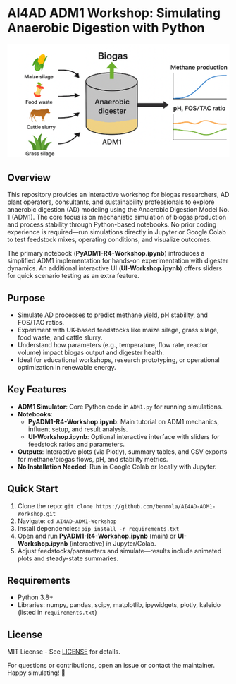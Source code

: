 # AI4AD ADM1 Workshop: Simulating Anaerobic Digestion with Python

<p align="center">
  <img src="https://raw.githubusercontent.com/benmola/AI4AD-ADM1-Workshop/main/image.png" alt="Anaerobic Digestion Model No. 1 Workshop" width="600">
</p>

## Overview
This repository provides an interactive workshop for biogas researchers, AD plant operators, consultants, and sustainability professionals to explore anaerobic digestion (AD) modeling using the Anaerobic Digestion Model No. 1 (ADM1). The core focus is on mechanistic simulation of biogas production and process stability through Python-based notebooks. No prior coding experience is required—run simulations directly in Jupyter or Google Colab to test feedstock mixes, operating conditions, and visualize outcomes.

The primary notebook (**PyADM1-R4-Workshop.ipynb**) introduces a simplified ADM1 implementation for hands-on experimentation with digester dynamics. An additional interactive UI (**UI-Workshop.ipynb**) offers sliders for quick scenario testing as an extra feature.

## Purpose
- Simulate AD processes to predict methane yield, pH stability, and FOS/TAC ratios.
- Experiment with UK-based feedstocks like maize silage, grass silage, food waste, and cattle slurry.
- Understand how parameters (e.g., temperature, flow rate, reactor volume) impact biogas output and digester health.
- Ideal for educational workshops, research prototyping, or operational optimization in renewable energy.

## Key Features
- **ADM1 Simulator**: Core Python code in `ADM1.py` for running simulations.
- **Notebooks**:
  - **PyADM1-R4-Workshop.ipynb**: Main tutorial on ADM1 mechanics, influent setup, and result analysis.
  - **UI-Workshop.ipynb**: Optional interactive interface with sliders for feedstock ratios and parameters.
- **Outputs**: Interactive plots (via Plotly), summary tables, and CSV exports for methane/biogas flows, pH, and stability metrics.
- **No Installation Needed**: Run in Google Colab or locally with Jupyter.

## Quick Start
1. Clone the repo: `git clone https://github.com/benmola/AI4AD-ADM1-Workshop.git`
2. Navigate: `cd AI4AD-ADM1-Workshop`
3. Install dependencies: `pip install -r requirements.txt`
4. Open and run **PyADM1-R4-Workshop.ipynb** (main) or **UI-Workshop.ipynb** (interactive) in Jupyter/Colab.
5. Adjust feedstocks/parameters and simulate—results include animated plots and steady-state summaries.

## Requirements
- Python 3.8+
- Libraries: numpy, pandas, scipy, matplotlib, ipywidgets, plotly, kaleido (listed in `requirements.txt`)

## License
MIT License - See [LICENSE](LICENSE) for details.

For questions or contributions, open an issue or contact the maintainer. Happy simulating! 🌱
